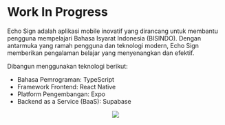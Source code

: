 <h1>Work In Progress</h1>

Echo Sign adalah aplikasi mobile inovatif yang dirancang untuk membantu pengguna mempelajari Bahasa Isyarat Indonesia (BISINDO). Dengan antarmuka yang ramah pengguna dan teknologi modern, Echo Sign memberikan pengalaman belajar yang menyenangkan dan efektif.

Dibangun menggunakan teknologi berikut:
- Bahasa Pemrograman: TypeScript
- Framework Frontend: React Native
- Platform Pengembangan: Expo
- Backend as a Service (BaaS): Supabase<br>
<p align="center">
  <a href="https://skillicons.dev">
    <img src="https://skillicons.dev/icons?i=react,typescript,supabase" />
  </a>
</p>
